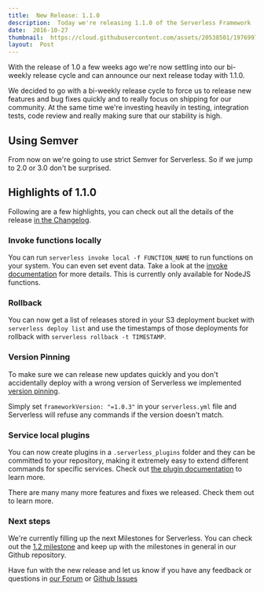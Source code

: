 ```yaml
---
title:  New Release: 1.1.0
description:  Today we're releasing 1.1.0 of the Serverless Framework
date:  2016-10-27
thumbnail:  https://cloud.githubusercontent.com/assets/20538501/19769976/25c14630-9c23-11e6-9698-8cda3b8809d8.jpg
layout:  Post
---
```


With the release of 1.0 a few weeks ago we're now settling into our bi-weekly release cycle and can announce our next release today with 1.1.0.

We decided to go with a bi-weekly release cycle to force us to release new features and bug fixes quickly and to really focus on shipping for our community. At the same time we're investing heavily in testing, integration tests, code review and really making sure that our stability is high.

## Using Semver

From now on we're going to use strict Semver for Serverless. So if we jump to 2.0 or 3.0 don't be surprised.

## Highlights of 1.1.0

Following are a few highlights, you can check out all the details of the release [in the Changelog](https://github.com/serverless/serverless/releases/tag/v1.1.0).

### Invoke functions locally

You can run `serverless invoke local -f FUNCTION_NAME` to run functions on your system. You can even set event data. Take a look at the [invoke documentation](https://serverless.com/framework/docs/providers/aws/cli-reference/invoke/) for more details. This is currently only available for NodeJS functions.

### Rollback

You can now get a list of releases stored in your S3 deployment bucket with `serverless deploy list` and use the timestamps of those deployments for rollback with `serverless rollback -t TIMESTAMP`.

### Version Pinning

To make sure we can release new updates quickly and you don't accidentally deploy with a wrong version of Serverless we implemented [version pinning](https://serverless.com/framework/docs/providers/aws/guide/version/).

Simply set `frameworkVersion: "=1.0.3"` in your `serverless.yml` file and Serverless will refuse any commands if the version doesn't match.

### Service local plugins
You can now create plugins in a `.serverless_plugins` folder and they can be committed to your repository, making it extremely easy to extend different commands for specific services. Check out [the plugin documentation](https://serverless.com/framework/docs/providers/aws/guide/plugins#service-local-plugin) to learn more.

There are many many more features and fixes we released. Check them out to learn more.

### Next steps

We're currently filling up the next Milestones for Serverless. You can check out the [1.2 milestone](https://github.com/serverless/serverless/milestone/16) and keep up with the milestones in general in our Github repository.

Have fun with the new release and let us know if you have any feedback or questions in [our Forum](http://forum.serverless.com/) or [Github Issues](https://github.com/serverless/serverless/issues)

